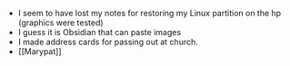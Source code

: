 - I seem to have lost my notes for restoring my Linux partition on the hp (graphics were tested)
- I guess it is Obsidian that can paste images
- I made address cards for passing out at church.
- [[Marypat]]